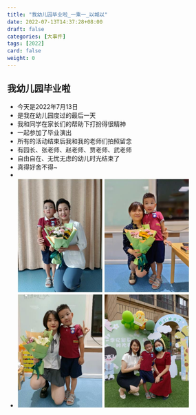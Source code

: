 ```yaml
---
title: "我幼儿园毕业啦_一乘一_以城以"
date: 2022-07-13T14:37:28+08:00
draft: false
categories: [大事件]
tags: [2022]
card: false
weight: 0
---
```

## 我幼儿园毕业啦
- 今天是2022年7月13日
- 是我在幼儿园度过的最后一天
- 我和同学在家长们的帮助下打扮得很精神
- 一起参加了毕业演出
- 所有的活动结束后我和我的老师们拍照留念
- 有园长、张老师、赵老师、贾老师、武老师
- 自由自在、无忧无虑的幼儿时光结束了
- 真得好舍不得~
- 
- <img alt="图 1" src="imgs/8c78955d3f1284bb20b9a135bea1d8350409914b369bc150d453b0e81829205a.jpg" width="400" />  
